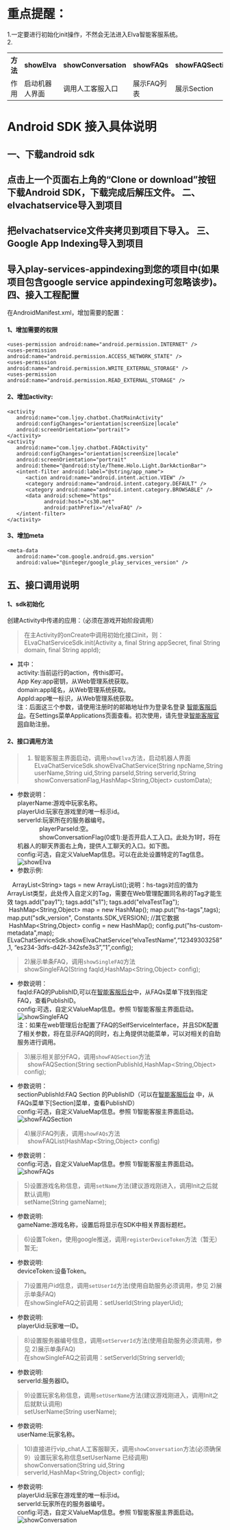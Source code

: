 # 重点提醒：<br />
1.一定要进行初始化init操作，不然会无法进入Elva智能客服系统。<br />
2.<div>
    <table border="0">
      <tr>
        <th>方法</th>
        <th>showElva</th>
        <th>showConversation</th>
        <th>showFAQs</th>
        <th>showFAQSection</th>
        <th>showSingleFAQ</th>
      </tr>
      <tr>
        <td>作用</td>
        <td>启动机器人界面</td>
        <td>调用人工客服入口</td>
        <td>展示FAQ列表</td>
        <td>展示Section</td>
        <td>展示单条FAQ</td>
      </tr>
    </table>
</div>


Android SDK 接入具体说明
=====
一、下载android sdk
------
  点击上一个页面右上角的“Clone or download”按钮下载Android SDK，下载完成后解压文件。
二、elvachatservice导入到项目
------
  把elvachatservice文件夹拷贝到项目下导入。
三、Google App Indexing导入到项目
------
  导入play-services-appindexing到您的项目中(如果项目包含google service appindexing可忽略该步)。
四、接入工程配置
------
  在AndroidManifest.xml，增加需要的配置：     
#### 1、增加需要的权限
    <uses-permission android:name="android.permission.INTERNET" />
    <uses-permission android:name="android.permission.ACCESS_NETWORK_STATE" />
    <uses-permission android:name="android.permission.WRITE_EXTERNAL_STORAGE" />
    <uses-permission android:name="android.permission.READ_EXTERNAL_STORAGE" />
#### 2、增加activity:
    <activity
       android:name="com.ljoy.chatbot.ChatMainActivity"
       android:configChanges="orientation|screenSize|locale"
       android:screenOrientation="portrait">
    </activity>
    <activity
       android:name="com.ljoy.chatbot.FAQActivity"
       android:configChanges="orientation|screenSize|locale"
       android:screenOrientation="portrait"
       android:theme="@android:style/Theme.Holo.Light.DarkActionBar">
       <intent-filter android:label="@string/app_name">
          <action android:name="android.intent.action.VIEW" />
          <category android:name="android.intent.category.DEFAULT" />
          <category android:name="android.intent.category.BROWSABLE" />
          <data android:scheme="https"
                android:host="cs30.net"
                android:pathPrefix="/elvaFAQ" />
       </intent-filter>
    </activity>
#### 3、增加meta        
    <meta-data
       android:name="com.google.android.gms.version"
       android:value="@integer/google_play_services_version" />
五、接口调用说明
------
#### 1、sdk初始化
   创建Activity中传递的应用：（必须在游戏开始阶段调用）<br />
> 在主Activity的onCreate中调用初始化接口init，则：<br />
    ELvaChatServiceSdk.init(Activity a, final String appSecret, final String domain, final String appId); <br />
* 其中：<br />
activity:当前运行的action，传this即可。<br />
App Key:app密钥，从Web管理系统获取。<br />
domain:app域名，从Web管理系统获取。<br />
AppId:app唯一标识，从Web管理系统获取。<br />
注：后面这三个参数，请使用注册时的邮箱地址作为登录名登录 [智能客服后台](https://cs30.net/elva)。在Settings菜单Applications页面查看。初次使用，请先登录[智能客服官网](http://cs30.net/index.html)自助注册。<br />  
          
#### 2、接口调用方法
> 1) 智能客服主界面启动，调用`showElva`方法，启动机器人界面<br />
ELvaChatServiceSdk.showElvaChatService(String npcName,String userName,String uid,String parseId,String serverId,String showConversationFlag,HashMap\<String,Object> customData); <br />
* 参数说明：<br />
              playerName:游戏中玩家名称。 <br />
              playerUid:玩家在游戏里的唯一标示id。 <br />
              serverId:玩家所在的服务器编号。 <br />
              playerParseId:空。 <br />
              showConversationFlag(0或1):是否开启人工入口。此处为1时，将在机器人的聊天界面右上角，提供人工聊天的入口。如下图。<br />
              config:可选，自定义ValueMap信息。可以在此处设置特定的Tag信息。<br />
![showElva](https://github.com/CS30-NET/Pictures/blob/master/showElva-CN-Android.png "showElva")<br />
* 参数示例:   
    
    ArrayList\<String> tags = new ArrayList();说明：hs-tags对应的值为ArrayList类型，此处传入自定义的Tag，需要在Web管理配置同名称的Tag才能生效
    tags.add("pay1");
    tags.add("s1");
    tags.add("elvaTestTag");
    HashMap\<String,Object> map = new HashMap();
    map.put("hs-tags",tags);
    map.put("sdk_version", Constants.SDK_VERSION);
    //其它数据
    HashMap\<String,Object> config = new HashMap();
    config.put("hs-custom-metadata",map);
    ELvaChatServiceSdk.showElvaChatService(“elvaTestName”,“12349303258”,1, “es234-3dfs-d42f-342sfe3s3”,”1”,config);
> 
> 2)展示单条FAQ，调用`showSingleFAQ`方法<br />
    showSingleFAQ(String faqId,HashMap\<String,Object> config);<br />
* 参数说明：<br />
faqId:FAQ的PublishID,可以在[智能客服后台](https://cs30.net/elva)中，从FAQs菜单下找到指定FAQ，查看PublishID。<br />
config:可选，自定义ValueMap信息。参照 1)智能客服主界面启动。<br />
![showSingleFAQ](https://github.com/CS30-NET/Pictures/blob/master/showSingleFAQ-CN-Android.png "showSingleFAQ")<br />
注：如果在web管理后台配置了FAQ的SelfServiceInterface，并且SDK配置了相关参数，将在显示FAQ的同时，右上角提供功能菜单，可以对相关的自助服务进行调用。<br />
> 
> 3)展示相关部分FAQ，调用`showFAQSection`方法<br />
    showFAQSection(String sectionPublishId,HashMap\<String,Object> config);<br />
* 参数说明：<br />
sectionPublishId:FAQ Section 的PublishID（可以在[智能客服后台](https://cs30.net/elva) 中，从FAQs菜单下[Section]菜单，查看PublishID）<br />
config:可选，自定义ValueMap信息。参照 1)智能客服主界面启动。<br />
![showFAQSection](https://github.com/CS30-NET/Pictures/blob/master/showFAQSection-CN-Android.png "showFAQSection")<br />
> 
> 4)展示FAQ列表，调用`showFAQs`方法<br />
    showFAQList(HashMap\<String,Object> config)<br />
* 参数说明：<br />
config:可选，自定义ValueMap信息。参照 1)智能客服主界面启动。<br />
![showFAQs](https://github.com/CS30-NET/Pictures/blob/master/showFAQs-CN-Android.png "showFAQs")<br />
> 
> 5)设置游戏名称信息，调用`setName`方法(建议游戏刚进入，调用Init之后就默认调用)<br />
    setName(String gameName);<br />
* 参数说明:<br />
gameName:游戏名称，设置后将显示在SDK中相关界面标题栏。<br />
> 
> 6)设置Token，使用google推送，调用`registerDeviceToken`方法（暂无）<br />
    暂无;<br />
* 参数说明:<br />
deviceToken:设备Token。<br />
> 
> 7)设置用户id信息，调用`setUserId`方法(使用自助服务必须调用，参见 2)展示单条FAQ)<br />
    在showSingleFAQ之前调用：setUserId(String playerUid);<br />
* 参数说明:<br />
playerUid:玩家唯一ID。<br />
> 
> 8)设置服务器编号信息，调用`setServerId`方法(使用自助服务必须调用，参见 2)展示单条FAQ)<br />
    在showSingleFAQ之前调用：setServerId(String serverId);<br />
* 参数说明:<br />
serverId:服务器ID。<br />
> 
> 9)设置玩家名称信息，调用`setUserName`方法(建议游戏刚进入，调用Init之后就默认调用)<br />
    setUserName(String userName);<br />
* 参数说明:<br />
userName:玩家名称。<br />
> 
> 10)直接进行vip_chat人工客服聊天，调用`showConversation`方法(必须确保9）设置玩家名称信息setUserName 已经调用)<br />
    showConversation(String uid,String serverId,HashMap<String,Object> config);<br />
* 参数说明:<br />
playerUid:玩家在游戏里的唯一标示id。<br />
serverId:玩家所在的服务器编号。<br />
config:可选，自定义ValueMap信息。参照 1)智能客服主界面启动。<br />
![showConversation](https://github.com/CS30-NET/Pictures/blob/master/showConversation-CN-Android.png "showConversation")
